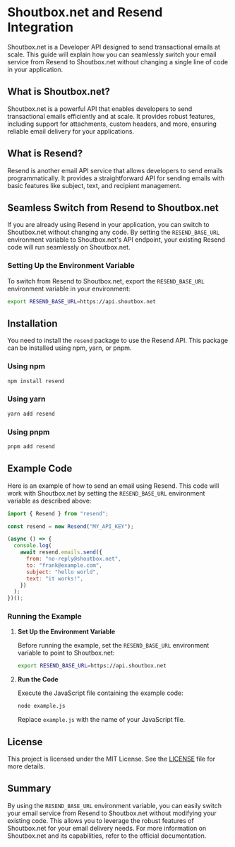 # Shoutbox.net and Resend Integration

Shoutbox.net is a Developer API designed to send transactional emails at scale. This guide will explain how you can seamlessly switch your email service from Resend to Shoutbox.net without changing a single line of code in your application.

## What is Shoutbox.net?

Shoutbox.net is a powerful API that enables developers to send transactional emails efficiently and at scale. It provides robust features, including support for attachments, custom headers, and more, ensuring reliable email delivery for your applications.

## What is Resend?

Resend is another email API service that allows developers to send emails programmatically. It provides a straightforward API for sending emails with basic features like subject, text, and recipient management.

## Seamless Switch from Resend to Shoutbox.net

If you are already using Resend in your application, you can switch to Shoutbox.net without changing any code. By setting the `RESEND_BASE_URL` environment variable to Shoutbox.net's API endpoint, your existing Resend code will run seamlessly on Shoutbox.net.

### Setting Up the Environment Variable

To switch from Resend to Shoutbox.net, export the `RESEND_BASE_URL` environment variable in your environment:

```bash
export RESEND_BASE_URL=https://api.shoutbox.net
```

## Installation

You need to install the `resend` package to use the Resend API. This package can be installed using npm, yarn, or pnpm.

### Using npm

```bash
npm install resend
```

### Using yarn

```bash
yarn add resend
```

### Using pnpm

```bash
pnpm add resend
```

## Example Code

Here is an example of how to send an email using Resend. This code will work with Shoutbox.net by setting the `RESEND_BASE_URL` environment variable as described above:

```javascript
import { Resend } from "resend";

const resend = new Resend("MY_API_KEY");

(async () => {
  console.log(
    await resend.emails.send({
      from: "no-reply@shoutbox.net",
      to: "frank@example.com",
      subject: "hello world",
      text: "it works!",
    })
  );
})();
```

### Running the Example

1. **Set Up the Environment Variable**

   Before running the example, set the `RESEND_BASE_URL` environment variable to point to Shoutbox.net:

   ```bash
   export RESEND_BASE_URL=https://api.shoutbox.net
   ```

2. **Run the Code**

   Execute the JavaScript file containing the example code:

   ```bash
   node example.js
   ```

   Replace `example.js` with the name of your JavaScript file.

## License

This project is licensed under the MIT License. See the [LICENSE](LICENSE) file for more details.

## Summary

By using the `RESEND_BASE_URL` environment variable, you can easily switch your email service from Resend to Shoutbox.net without modifying your existing code. This allows you to leverage the robust features of Shoutbox.net for your email delivery needs. For more information on Shoutbox.net and its capabilities, refer to the official documentation.